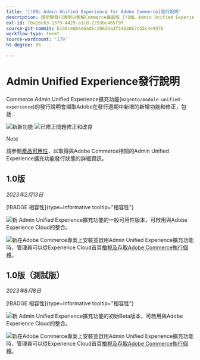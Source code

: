 ```yaml
---
title: '[!DNL Admin Unified Experience for Adobe Commerce]發行說明'
description: 請參閱發行說明以瞭解Commerce最新版 [!DNL Admin Unified Experience] 擴充功能的相關資訊。
exl-id: f8a16c63-13f9-4429-a1cd-2293bc465f9f
source-git-commit: b198c4864e6ad6c20633a3f5483067c55c4e997b
workflow-type: tm+mt
source-wordcount: '179'
ht-degree: 0%

---
```


# Admin Unified Experience發行說明

Commerce Admin Unified Experience擴充功能(`magento/module-unified-experience`)的發行說明會擷取Adobe在發行週期中新增的新增功能和修正，包括：

![新](../assets/new.svg)新功能
![已修正問題](../assets/fix.svg)修正和改良


>[!NOTE]
>
>請參閱[產品可用性](https://experienceleague.adobe.com/docs/commerce-operations/release/product-availability.html)，以取得與Adobe Commerce相關的Admin Unified Experience擴充功能發行狀態的詳細資訊。

## 1.0版

*2023年2月13日*

[!BADGE 相容性]{type=Informative tooltip="相容性"}

![新](../assets/new.svg) Admin Unified Experience擴充功能的一般可用性版本，可啟用與Adobe Experience Cloud的整合。

![新](../assets/new.svg)在Adobe Commerce專案上安裝並啟用Admin Unified Experience擴充功能時，管理員可以從Experience Cloud首頁[檢視及存取Adobe Commerce執行個體](admin-unified-experience-integration-overview.md)。


## 1.0版（測試版）

*2023年8月8日*

[!BADGE 相容性]{type=Informative tooltip="相容性"}

![新](../assets/new.svg) Admin Unified Experience擴充功能的初始Beta版本，可啟用與Adobe Experience Cloud的整合。

![新](../assets/new.svg)在Adobe Commerce專案上安裝並啟用Admin Unified Experience擴充功能時，管理員可以從Experience Cloud首頁[檢視及存取Adobe Commerce執行個體](admin-unified-experience-integration-overview.md)。
